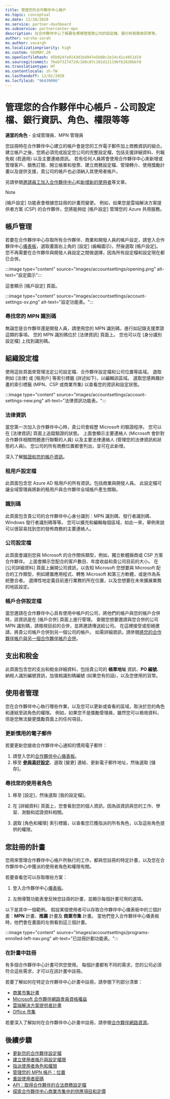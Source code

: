 ```yaml
---
title: 管理您的合作夥伴中心帳戶
ms.topic: conceptual
ms.date: 11/20/2020
ms.service: partner-dashboard
ms.subservice: partnercenter-mpn
description: 在合作夥伴中心了解要在哪裡管理貴公司的設定檔、銀行和稅務資訊等等。
author: varsha-sarah
ms.author: vavargh
ms.localizationpriority: high
ms.custom: SEOMAY.20
ms.openlocfilehash: 45b924fa9143d1b4947e5b88c2e14c41c4451d19
ms.sourcegitcommit: 7beb7327472dc1b0c07c101d121196fb2830bbf8
ms.translationtype: HT
ms.contentlocale: zh-TW
ms.lasthandoff: 12/01/2020
ms.locfileid: "96439006"
---
```

# <a name="manage-your-partner-center-account---company-profile-bank-information-roles-permissions-and-more"></a>管理您的合作夥伴中心帳戶 - 公司設定檔、銀行資訊、角色、權限等等

**適當的角色** - 全域管理員、MPN 管理員

您註冊時在合作夥伴中心建立的帳戶會是您的工作電子郵件加上商務資訊的組合。 建立帳戶之後，您將必須完成設定您公司的完整設定檔，包括支援詳細資料、列報免稅 (若適用) 以及主要連絡資訊。 若有任何人員將會使用合作夥伴中心來新增或管理客戶、銷售訂閱、開立帳單和發票、建立商務設定檔、管理轉介、使用獎勵計畫以及提供支援，貴公司的帳戶也必須納入其使用者帳戶。

另請參閱[邀請員工加入合作夥伴中心](guide-to-migration.md)和[新增新的使用者](create-user-accounts-and-set-permissions.md)等文章。

>[!NOTE]
>[帳戶設定] 功能表會根據您註冊的計畫而變更。 例如，如果您是雲端解決方案提供者方案 (CSP) 的合作夥伴，您將能夠從 [帳戶設定] 管理您的 Azure 共用服務。

## <a name="account-management"></a>帳戶管理

若要在合作夥伴中心存取所有合作夥伴、商業和開發人員的帳戶設定，請登入合作夥伴中心[儀表板](https://partner.microsoft.com/dashboard)，選取畫面右上角的 [設定] (齒輪圖示)，然後選取 [帳戶設定]。 您不再需要在合作夥伴與開發人員設定之間做選擇，因為所有設定檔和設定現在都已合併。

:::image type="content" source="images/accountsettings/opening.png" alt-text="設定圖示":::

這會顯示 [帳戶設定] 頁面。

:::image type="content" source="images/accountsettings/account-settings-sv.png" alt-text="設定功能表。":::

### <a name="locate-your-mpn-id"></a>尋找您的 MPN 識別碼

無論您是合作夥伴還是開發人員，請使用您的 MPN 識別碼，進行如記錄支援票證這類的事項。 您的 MPN 識別碼位於 [法律資訊] 頁面上。 您也可以在 [身分識別設定檔] 上找到識別碼。

## <a name="organization-profile"></a>組織設定檔

使用這些頁面來管理法定公司設定檔、合作夥伴設定檔和公司位置等區域。 選取例如 [法律] 或 [租用戶] 等索引標籤 (詳述如下)，以編輯該區域。 選取您感興趣計畫的索引標籤 (MPN、CSP 或商業市集) 以查看您的資訊和設定狀態。

:::image type="content" source="images/accountsettings/account-settings-new.png" alt-text="法律資訊功能表。":::

### <a name="legal-info"></a>法律資訊

當您第一次加入合作夥伴中心時，貴公司會經歷 Microsoft 的驗證程序。 您可以在 [法律資訊] 頁面上追蹤驗證的狀態。 上面會顯示主要連絡人 (Microsoft 會針對合作夥伴相關問題進行聯繫的人員) 以及主要法律連絡人 (管理您的法律資訊和狀態的人員)。 您公司的所有商務位置都會列出，並可在此新增。

深入了解[驗證和您的帳戶資訊](verification-responses.md)。

### <a name="tenants-profile"></a>租用戶設定檔

此頁面包含您 Azure AD 租用戶的所有資訊，包括商業與開發人員。 此設定檔可讓全域管理員將新的租用戶與合作夥伴全域帳戶產生關聯。

### <a name="identifiers"></a>識別碼

此頁面包含貴公司的合作夥伴中心身分識別：MPN 識別碼、發行者識別碼、Windows 發行者識別碼等等。  您可以擴充和編輯每個區域，如此一來，舉例來說可以很容易找到您的發佈商務的主要連絡人。

### <a name="company-profile"></a>公司設定檔

此頁面會識別您與 Microsoft 的合作關係類型，例如，獨立軟體廠商或 CSP 方案合作夥伴。 上面會顯示您配合的客戶數目、年度收益和貴公司目前的大小。 在 [公司詳細資料] 頁面上展開公司資訊，以告知 Microsoft 您想要與 Microsoft 配合的工作類型，例如建置應用程式、轉售 Microsoft 和第三方軟體，或是作為系統整合者。 選擇性地定義目前進行業務的所在位置，以及您想要在未來擴展業務的地區設定。

### <a name="account-merge-profile"></a>帳戶合併設定檔

當您邀請在合作夥伴中心具有使用中帳戶的公司，將他們的帳戶與您的帳戶合併時，該資訊是在 [帳戶合併] 頁面上進行管理。 查閱您想要邀請與您合併的公司 MPN 識別碼，請檢視目前的合併，並將邀請傳送給公司。 在這裡接受或拒絕邀請，將貴公司帳戶合併到另一個公司的帳戶。 如需詳細資訊，請參閱[將您的合作夥伴帳戶與另一個合作夥伴帳戶合併](merge-accounts.md)。

## <a name="payout-and-tax"></a>支出和稅金

此頁面包含您的支出和稅金詳細資料，包括貴公司的 **帳單地址** 資訊、**PO 編號**、納稅人識別編號資訊，加值稅識別碼編號 (如果您有的話)，以及您使用的貨幣。

## <a name="user-management"></a>使用者管理

您在合作夥伴中心執行哪些作業，以及您可以更新或查看的區域，取決於您的角色和連結至該角色的權限。 例如，如果您不是獎勵管理員，雖然您可以檢視資料，但是您無法變更獎勵頁面上的任何項目。

### <a name="update-preferred-email"></a>更新慣用的電子郵件

若要更新您接收合作夥伴中心通知的慣用電子郵件：

1. 請登入您的[合作夥伴中心儀表板](https://partner.microsoft.com/dashboard)。
1. 移至 [**參與喜好設定**](https://partner.microsoft.com/dashboard/engagement/preference)、選取 [變更] 連結、更新電子郵件地址，然後選取 [儲存]。

### <a name="find-your-user-role"></a>尋找您的使用者角色

1. 移至 [設定]，然後選取 [我的設定檔]。

1. 在 [詳細資料] 頁面上，您會看到您的個人資訊，因為該資訊與您的工作、學習、測驗和認證資料相關。

1. 選取 [角色和權限] 索引標籤，以查看您已獲指派的所有角色，以及這些角色提供的權限。

## <a name="programs-in-which-you-are-enrolled"></a>您註冊的計畫

您用來管理合作夥伴中心帳戶所執行的工作，都與您註冊的特定計畫，以及您在合作夥伴中心中獲派的使用者角色和權限有關。

若要查看您可以存取哪些方案：

1. 登入合作夥伴中心[儀表板](https://partner.microsoft.com/dashboard)。

2. 左側導覽功能表會反映您註冊的計畫，並顯示每個計畫可用的選項。

以下是其中一個範例。 假設某個使用者可以存取合作夥伴中心儀表板中的三個計畫：**MPN** 計畫、**推薦** 計畫及 **商業市集** 計畫。 當他們登入合作夥伴中心儀表板時，他們會在畫面的左側看到這三個計畫。

:::image type="content" source="images/accountsettings/programs-enrolled-left-nav.png" alt-text="已註冊計劃功能表。":::

### <a name="enrolling-in-programs"></a>在計畫中註冊

有多個合作夥伴中心計畫可供您使用。 每個計畫都有不同的需求，您的公司必須符合這些需求，才可以在該計畫中註冊。

若要了解如何在特定合作夥伴中心計畫中註冊，請參閱下列部分清單：

- [商業市集計畫](https://docs.microsoft.com/azure/marketplace/partner-center-portal/create-account)
- [Microsoft 合作夥伴網路會員資格權益](mpn-overview.md)
- [雲端解決方案提供者計畫](https://docs.microsoft.com/partner-center/enrolling-in-the-csp-program)
- [Office 市集](https://partner.microsoft.com/dashboard/account/v3/enrollment/introduction/office)

若要深入了解如何在合作夥伴中心計畫中註冊，請參閱[合作夥伴網路資源](https://partner.microsoft.com/)。

## <a name="next-steps"></a>後續步驟

- [更新您的合作夥伴設定檔](update-your-partner-profile.md)
- [建立使用者帳戶與設定權限](create-user-accounts-and-set-permissions.md)
- [指派使用者角色和權限](permissions-overview.md)
- [管理您的 MPN 帳戶：位置](manage-locations.md)
- [重設使用者密碼](reset-a-user-password.md)
- [API：取得合作夥伴的合法商務設定檔](https://docs.microsoft.com/partner-center/develop/get-legal-business-profile.md)
- [探索合作夥伴中心商業市集中的供應項目和定價](csp-commercial-marketplace-discover.md)
